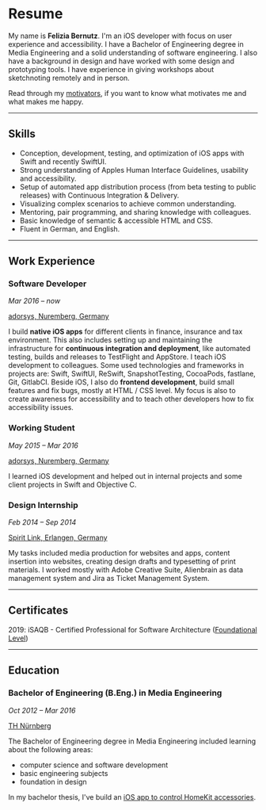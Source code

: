 # Resume

My name is **Felizia Bernutz**. I'm an iOS developer with focus on user experience and accessibility. I have a Bachelor of Engineering degree in Media Engineering and a solid understanding of software engineering. I also have a background in design and have worked with some design and prototyping tools. I have experience in giving workshops about sketchnoting remotely and in person.

Read through my [motivators][motivators], if you want to know what motivates me and what makes me happy.

---

## Skills

- Conception, development, testing, and optimization of iOS apps with Swift and recently SwiftUI.
- Strong understanding of Apples Human Interface Guidelines, usability and accessibility.
- Setup of automated app distribution process (from beta testing to public releases) with Continuous Integration & Delivery.
- Visualizing complex scenarios to achieve common understanding.
- Mentoring, pair programming, and sharing knowledge with colleagues.
- Basic knowledge of semantic & accessible HTML and CSS.
- Fluent in German, and English.

---

## Work Experience

### Software Developer

<p class="timeperiod"><em>Mar 2016 – now</em></p>
<p class="company"><a href="https://adorsys.com/de/">adorsys, Nuremberg, Germany</a></p>

I build **native iOS apps** for different clients in finance, insurance and tax environment. This also includes setting up and maintaining the infrastructure for **continuous integration and deployment**, like automated testing, builds and releases to TestFlight and AppStore. I teach iOS development to colleagues. Some used technologies and frameworks in projects are: Swift, SwiftUI, ReSwift, SnapshotTesting, CocoaPods, fastlane, Git, GitlabCI. Beside iOS, I also do **frontend development**, build small features and fix bugs, mostly at HTML / CSS level. My focus is also to create awareness for accessibility and to teach other developers how to fix accessibility issues.

### Working Student

<p class="timeperiod"><em>May 2015 – Mar 2016</em></p>
<p class="company"><a href="https://adorsys.com/de/">adorsys, Nuremberg, Germany</a></p>

I learned iOS development and helped out in internal projects and some client projects in Swift and Objective C.

### Design Internship

<p class="timeperiod"><em>Feb 2014 – Sep 2014</em></p>
<p class="company"><a href="https://www.spiritlink.de/home">Spirit Link, Erlangen, Germany</a></p>

My tasks included media production for websites and apps, content insertion into websites, creating design drafts and typesetting of print materials. I worked mostly with Adobe Creative Suite, Alienbrain as data management system and Jira as Ticket Management System.

---

## Certificates

2019: iSAQB - Certified Professional for Software Architecture ([Foundational Level][isaqb-foundation-level])

---

## Education

### Bachelor of Engineering (B.Eng.) in Media Engineering

<p class="timeperiod"><em>Oct 2012 – Mar 2016</em></p>
<p class="company"><a href="https://www.th-nuernberg.de/en/">TH Nürnberg</a></p>

The Bachelor of Engineering degree in Media Engineering included learning about the following areas:

- computer science and software development
- basic engineering subjects
- foundation in design

In my bachelor thesis, I've build an [iOS app to control HomeKit accessories][ba-thesis].

[isaqb-foundation-level]: https://www.isaqb.org/certifications/cpsa-certifications/cpsa-foundation-level/
[ba-thesis]: https://github.com/fbernutz/smart-living-ios
[motivators]: /about/motivators/
